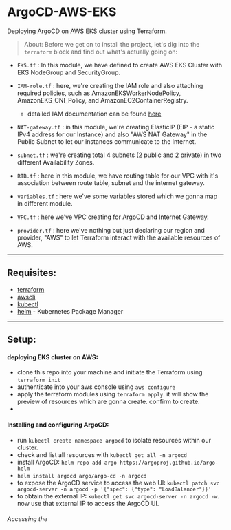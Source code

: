 # ArgoCD-AWS-EKS

Deploying ArgoCD on AWS EKS cluster using Terraform.


> About: Before we get on to install the project, let's dig into the `terraform` block and find out what's actually going on:

- `EKS.tf` : In this module, we have defined to create AWS EKS Cluster with EKS NodeGroup and SecurityGroup.
- `IAM-role.tf` : here, we're creating the IAM role and also attaching required policies, such as AmazonEKSWorkerNodePolicy, AmazonEKS_CNI_Policy, and AmazonEC2ContainerRegistry.
  - detailed IAM documentation can be found [here](https://docs.aws.amazon.com/eks/latest/userguide/service_IAM_role.html)
- `NAT-gateway.tf` : in this module, we're creating ElasticIP (EIP - a static IPv4 address for our Instance) and also "AWS NAT Gateway" in the Public Subnet to let our instances communicate to the Internet.

- `subnet.tf` : we're creating total 4 subnets (2 public and 2 private) in two different Availability Zones.
- `RTB.tf` :  here in this module, we have routing table for our VPC with it's association between route table, subnet and the internet gateway. 
- `variables.tf` : here we've some variables stored which we gonna map in different module.
- `VPC.tf` : here we've VPC creating for ArgoCD and Internet Gateway.
- `provider.tf` : here we've nothing but just declaring our region and provider, "AWS" to let Terraform interact with the available resources of AWS.



-----------------------------------------
<h2> Requisites: </h2>

- [terraform](https://developer.hashicorp.com/terraform/tutorials/aws-get-started/install-cli#install-terraform)
- [awscli](https://docs.aws.amazon.com/cli/latest/userguide/getting-started-install.html#getting-started-install-instructions)
- [kubectl](https://kubernetes.io/docs/tasks/tools/install-kubectl-linux/#before-you-begin)
- [helm](https://helm.sh/docs/intro/install/) - Kubernetes Package Manager


-----------------------------------------
<h2> Setup: </h2> 
<h4>deploying EKS cluster on AWS: </h4>

- clone this repo into your machine and initiate the Terraform using `terraform init`
- authenticate into your aws console using `aws configure`
- apply the terraform modules using `terraform apply`. it will show the preview of resources which are gonna create. confirm to create.
- 
<h4> Installing and configuring ArgoCD: </h4>

- run `kubectl create namespace argocd` to isolate resources within our cluster.
- check and list all resources with `kubectl get all -n argocd`
- install ArgoCD: `helm repo add argo https://argoproj.github.io/argo-helm` 
- `helm install argocd argo/argo-cd -n argocd`
- to expose the ArgoCD service to access the web UI: `kubectl patch svc argocd-server -n argocd -p '{"spec": {"type": "LoadBalancer"}}'`
- to obtain the external IP: `kubectl get svc argocd-server -n argocd -w`. now use that external IP to access the ArgoCD UI.

<h6> Accessing the  </h6>


